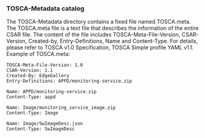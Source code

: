 ### TOSCA-Metadata catalog
The TOSCA-Metadata directory contains a fixed file named TOSCA.meta.
The TOSCA.meta file is a text file that describes the information of the entire CSAR file. The content of the file includes TOSCA-Meta-File-Version, CSAR-Version, Created-by, Entry-Definitions, Name and Content-Type. For details, please refer to TOSCA v1.0 Specification,
TOSCA Simple profile YAML v1.1.
Example of TOSCA.meta:

    TOSCA-Meta-File-Version: 1.0
    CSAR-Version: 1.1
    Created-By: EdgeGallery
    Entry-Definitions: APPD/monitoring-service.zip

    Name: APPD/monitoring-service.zip
    Content-Type: appd

    Name: Image/monitoring_service_image.zip
    Content-Type: Image

    Name: Image/SwImageDesc.json
    Content-Type: SwImageDesc
